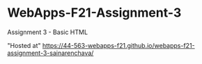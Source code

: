 # WebApps-F21-Assignment-3
Assignment 3 - Basic HTML

"Hosted at" https://44-563-webapps-f21.github.io/webapps-f21-assignment-3-sainarenchava/
